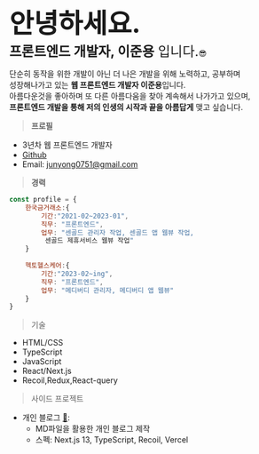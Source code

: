 <font size="10">**안녕하세요.**</font>  
<font size="5"> **프론트엔드 개발자, 이준용** 입니다.</font>😎  

단순히 동작을 위한 개발이 아닌 더 나은 개발을 위해 노력하고, 공부하며  
성장해나가고 있는 **웹 프론트엔드 개발자 이준용**입니다.  
아름다운것을 좋아하며 또 다른 아름다움을 찾아 계속해서 나가가고 있으며,  
**프론트엔드 개발을 통해 저의 인생의 시작과 끝을 아름답게** 맺고 싶습니다.  
  
> **프로필**  
 - 3년차 웹 프론트엔드 개발자  
 - [Github](https://github.com/leejunyongGithub/)  
 - Email: junyong0751@gmail.com  

> **경력**  
```javascript  
const profile = {
	한국금거래소:{
		기간:"2021-02~2023-01",
		직무: "프론트엔드",
		업무: "센골드 관리자 작업, 센골드 앱 웹뷰 작업,
		 센골드 제휴서비스 웹뷰 작업"		
	}
		
	헥토헬스케어:{
		기간:"2023-02~ing",
		직무: "프론트엔드",
		업무: "메디버디 관리자, 메디버디 앱 웹뷰"		
	}
}
```

> 기술
- HTML/CSS
- TypeScript
- JavaScript
- React/Next.js
- Recoil,Redux,React-query

> 사이드 프로젝트 
- 개인 블로그 [🔗](https://github.com/leejunyongGithub/my-frontend-journey): 
	- MD파일을 활용한 개인 블로그 제작
	- 스펙: Next.js 13, TypeScript, Recoil, Vercel